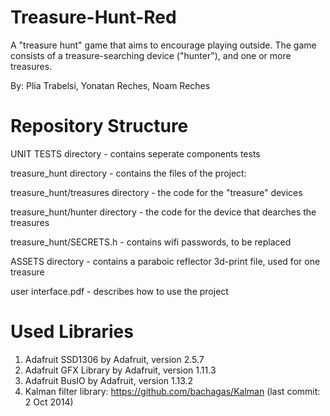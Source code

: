 # Treasure-Hunt-Red

A "treasure hunt" game that aims to encourage playing outside.
The game consists of a treasure-searching device ("hunter"), and one or more treasures.


By: Plia Trabelsi, Yonatan Reches, Noam Reches

# Repository Structure

UNIT TESTS directory - contains seperate components tests 

treasure_hunt directory - contains the files of the project: 

   treasure_hunt/treasures directory - the code for the "treasure" devices
   
   treasure_hunt/hunter directory - the code for the device that dearches the treasures 
   
   treasure_hunt/SECRETS.h - contains wifi passwords, to be replaced

ASSETS directory - contains a paraboic reflector 3d-print file, used for one treasure

user interface.pdf - describes how to use the project


# Used Libraries

1. Adafruit SSD1306 by Adafruit, version 2.5.7
2. Adafruit GFX Library by Adafruit, version 1.11.3
3. Adafruit BusIO by Adafruit, version 1.13.2
4. Kalman filter library: https://github.com/bachagas/Kalman (last commit: 2 Oct 2014)
